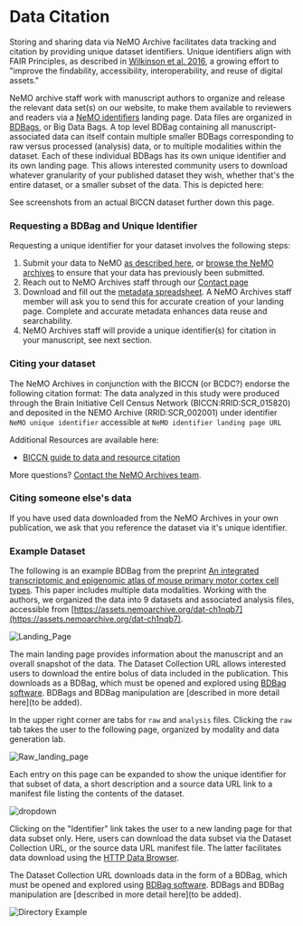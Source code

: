 # Data Citation

Storing and sharing data via NeMO Archive facilitates data tracking and citation by providing unique dataset identifiers. Unique identifiers align with FAIR Principles, as described in [Wilkinson et al. 2016](https://www.nature.com/articles/sdata201618), a growing effort to "improve the findability, accessibility, interoperability, and reuse of digital assets."


NeMO archive staff work with manuscript authors to organize and release the relevant data set(s) on our website, to make them  available to reviewers and readers via a [NeMO identifiers](https://assets.nemoarchive.org/) landing page. Data files are organized in [BDBags](https://bd2k.ini.usc.edu/tools/bdbag/), or Big Data Bags. A top level BDBag containing all manuscript-associated data can itself contain multiple smaller BDBags corresponding to raw versus processed (analysis) data, or to multiple modalities within the dataset. Each of these individual BDBags has its own unique identifier and its own landing page. This allows interested community users to download whatever granularity of your published dataset they wish, whether that's the entire dataset, or a smaller subset of the data. This is depicted here:


See screenshots from an actual BICCN dataset further down this page.


### Requesting a BDBag and Unique Identifier
Requesting a unique identifier for your dataset involves the following steps:

1) Submit your data to NeMO [as described here](submit), or [browse the NeMO archives](https://github.com/nemoarchive/documentation/blob/master/browse_http.md) to ensure that your data has previously been submitted.
2) Reach out to NeMO Archives staff through our [Contact page](https://nemoarchive.org/contact.php)
3) Download and fill out the [metadata spreadsheet](googledoc). A NeMO Archives staff member will ask you to send this for accurate creation of your landing page. Complete and accurate metadata enhances data reuse and searchability.
4) NeMO Archives staff will provide a unique identifier(s) for citation in your manuscript, see next section.


### Citing your dataset

The NeMO Archives in conjunction with the BICCN (or BCDC?) endorse the following citation format:
The data analyzed in this study were produced through the Brain Initiative Cell Census Network (BICCN:RRID:SCR_015820) and deposited in the NEMO Archive (RRID:SCR_002001) under identifier `NeMO unique identifier` accessible at `NeMO identifier landing page URL`

Additional Resources are available here:
* [BICCN guide to data and resource citation](https://docs.google.com/document/d/10OCVrKwzPCgdEcmxF1Bf0hX02XpqjbZS3a-z37BbnWk/edit#heading=h.qur7g0r306i0)

More questions? [Contact the NeMO Archives team](https://nemoarchive.org/contact.php).


### Citing someone else's data

If you have used data downloaded from the NeMO Archives in your own publication, we ask that you reference the dataset via it's unique identifier.

### Example Dataset

The following is an example BDBag from the preprint [An integrated transcriptomic and epigenomic atlas of mouse primary motor cortex cell types](https://www.biorxiv.org/content/10.1101/2020.02.29.970558v2.full). This paper includes multiple data modalities. Working with the authors, we organized the data into 9 datasets and associated analysis files, accessible from [https://assets.nemoarchive.org/dat-ch1nqb7](https://assets.nemoarchive.org/dat-ch1nqb7).

![Landing_Page](https://user-images.githubusercontent.com/13540148/79372611-f3421a80-7f23-11ea-97fe-b73812746743.png)



The main landing page provides information about the manuscript and an overall snapshot of the data. The Dataset Collection URL allows interested users to download the entire bolus of data included in the publication. This downloads as a BDBag, which must be opened and explored using [BDBag software](https://bd2k.ini.usc.edu/tools/bdbag/). BDBags and BDBag manipulation are [described in more detail here](to be added).

In the upper right corner  are tabs for `raw` and `analysis` files. Clicking the `raw` tab takes the user to the following page, organized by modality and data generation lab.

![Raw_landing_page](https://user-images.githubusercontent.com/13540148/79373826-f984c680-7f24-11ea-9f6c-ccb510980232.png)

Each entry on this page can be expanded to show the unique identifier for that subset of data, a short description and a source data URL link to a manifest file listing the contents of the dataset.

![dropdown](https://user-images.githubusercontent.com/13540148/79374549-64ce9880-7f25-11ea-8e0d-365683b09f4a.png)


Clicking on the "Identifier" link takes the user to a new landing page for that data subset only. Here, users can download the data subset via the Dataset Collection URL, or the source data URL manifest file. The latter facilitates data download using the [HTTP Data Browser](https://github.com/nemoarchive/documentation/blob/master/browse_http.md).

The Dataset Collection URL downloads data in the form of a BDBag, which must be opened and explored using [BDBag software](https://bd2k.ini.usc.edu/tools/bdbag/). BDBags and BDBag manipulation are [described in more detail here](to be added).



![Directory Example](https://user-images.githubusercontent.com/13540148/79375405-9300a800-7f26-11ea-9d41-3d2844d27065.png)
